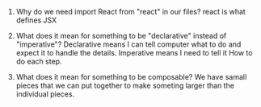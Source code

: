1. Why do we need import React from "react" in our files?
react is what defines JSX

2. What does it mean for  something to be "declarative" instead of "imperative"?
Declarative means I can tell computer what to do and expect it to handle the details. Imperative means I need to tell it How to do each step. 

3. What does it mean for something to be composable?
We have samall pieces that we can put together to make someting larger than the individual pieces.